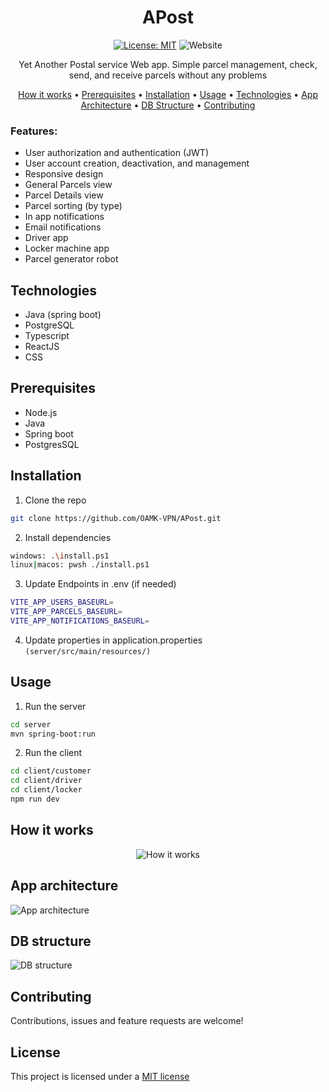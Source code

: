 <h1 align = "center"> APost</h1>
<div align = "center">

[![License: MIT](https://img.shields.io/badge/License-MIT-blue.svg)](https://opensource.org/licenses/MIT)
![Website](https://img.shields.io/website?url=https%3A%2F%2Fjust-apost.web.app%2F)
</div>
<p align = "center">Yet Another Postal service Web app. Simple parcel management, check, send, and receive parcels without any problems  </p>
<p align = "center">
  <a href="#how-it-works">How it works</a> •
  <a href="#prerequisites">Prerequisites</a> •
  <a href="#installation">Installation</a> •
  <a href="#usage">Usage</a> •
  <a href="#technologies">Technologies</a> •
  <a href="#app-architecture">App Architecture</a> •
  <a href="#db-structure">DB Structure</a> •
  <a href="#contributing">Contributing</a>
</p>



### Features:
-  User authorization and authentication (JWT)
-  User account creation, deactivation, and management
-  Responsive design
-  General Parcels view
-  Parcel Details view
-  Parcel sorting (by type)
-  In app notifications
-  Email notifications
-  Driver app
-  Locker machine app
-  Parcel generator robot 

## Technologies
- Java (spring boot)
- PostgreSQL
- Typescript
- ReactJS
- CSS



## Prerequisites
- Node.js 
- Java
- Spring boot
- PostgresSQL


## Installation
1. Clone the repo
```sh
git clone https://github.com/OAMK-VPN/APost.git
```
2. Install dependencies
```sh
windows: .\install.ps1
linux|macos: pwsh ./install.ps1
```
3. Update Endpoints in .env (if needed)
```sh
VITE_APP_USERS_BASEURL=
VITE_APP_PARCELS_BASEURL=
VITE_APP_NOTIFICATIONS_BASEURL=
```
4. Update properties in application.properties `(server/src/main/resources/)`


## Usage
1. Run the server
```sh
cd server
mvn spring-boot:run
```
2. Run the client
```sh
cd client/customer
cd client/driver
cd client/locker
npm run dev
```



## How it works
<div align = "center">

  ![How it works](How_animated.svg)
</div>

## App architecture
![App architecture](New_diagram_animated.svg)

## DB structure
![DB structure](parcel%20delivery.svg)


## Contributing
Contributions, issues and feature requests are welcome!

## License
This project is licensed under a [MIT license](https://opensource.org/licenses/MIT)
